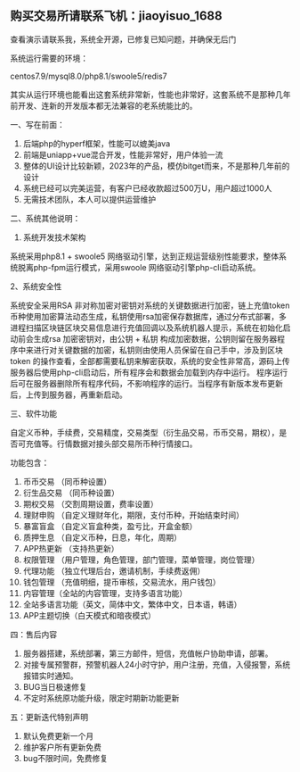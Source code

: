 ## **购买交易所请联系飞机：jiaoyisuo_1688**

查看演示请联系我，系统全开源，已修复已知问题，并确保无后门

系统运行需要的环境：

centos7.9/mysql8.0/php8.1/swoole5/redis7

其实从运行环境也能看出这套系统非常新，性能也非常好，这套系统不是那种几年前开发、连新的开发版本都无法兼容的老系统能比的。

一、写在前面：

1. 后端php的hyperf框架，性能可以媲美java
2. 前端是uniapp+vue混合开发，性能非常好，用户体验一流
3. 整体的UI设计比较新颖，2023年的产品，模仿bitget而来，不是那种几年前的设计
4. 系统已经可以完美运营，有客户已经收款超过500万U，用户超过1000人
5. 无需技术团队，本人可以提供运营维护

二、系统其他说明：

1. 系统开发技术架构

系统采用php8.1 + swoole5 网络驱动引擎，达到正规运营级别性能要求，整体系统脱离php-fpm运行模式，采用swoole 网络驱动引擎php-cli启动系统。

2、系统安全性

系统安全采用RSA 非对称加密对密钥对系统的关键数据进行加密，链上充值token币种使用加密算法动态生成，私钥使用rsa加密保存数据库，通过分布式部署，多进程扫描区块链区块交易信息进行充值回调以及系统机器人提示，系统在初始化启动前会生成rsa 加密密钥对，由公钥 + 私钥 构成加密数据，公钥则留在服务器程序中来进行对关键数据的加密，私钥则由使用人员保留在自己手中，涉及到区块token 的操作查看，全部都需要私钥来解密获取，系统的安全性非常高，源码上传服务器后使用php-cli启动后，所有程序会和数据会加载到内存中运行。
程序运行后可在服务器删除所有程序代码，不影响程序的运行。当程序有新版本发布更新后，上传到服务器，再重新启动。

三、软件功能

自定义币种，手续费，交易精度，交易类型（衍生品交易，币币交易，期权），是否可充值等。行情数据对接头部交易所币种行情接口。

功能包含：

1. 币币交易 （同币种设置）
2. 衍生品交易 （同币种设置）
3. 期权交易 （交割周期设置，费率设置）
4. 理财申购 （自定义理财年化，期限，支付币种，开始结束时间）
5. 暴富盲盒 （自定义盲盒种类，盈亏比，开盒金额）
6. 质押生息 （自定义币种，日息，年化，周期）
7. APP热更新 （支持热更新）
8. 权限管理 （用户管理，角色管理，部门管理，菜单管理，岗位管理）
9. 代理功能 （独立代理后台，邀请机制，手续费返佣）
10. 钱包管理 （充值明细，提币审核，交易流水，用户钱包）
11. 内容管理（全站的内容管理，支持多语言功能）
12. 全站多语言功能（英文，简体中文，繁体中文，日本语，韩语）
13. APP主题切换（白天模式和暗夜模式）

四：售后内容

1. 服务器搭建，系统部署，第三方邮件，短信，充值帐户协助申请，部署。
2. 对接专属预警群，预警机器人24小时守护，用户注册，充值，入侵报警，系统报错实时通知。
3. BUG当日极速修复
4. 不定时系统原功能升级，限定时期新功能更新

五：更新迭代特别声明

1. 默认免费更新一个月
2. 维护客户所有更新免费
3. bug不限时间，免费修复


